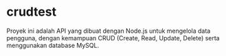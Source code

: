 # crudtest
Proyek ini adalah API yang dibuat dengan Node.js untuk mengelola data pengguna, dengan kemampuan CRUD (Create, Read, Update, Delete) serta menggunakan database MySQL. 
